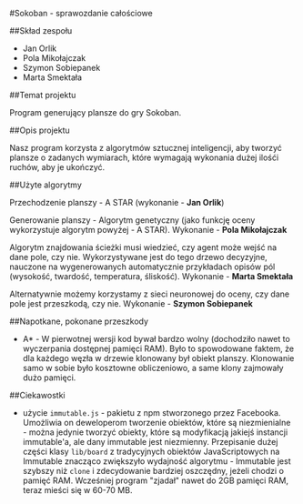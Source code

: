 #Sokoban - sprawozdanie całościowe

##Skład zespołu

* Jan Orlik
* Pola Mikołajczak
* Szymon Sobiepanek
* Marta Smektała


##Temat projektu

Program generujący plansze do gry Sokoban.

##Opis projektu

Nasz program korzysta z algorytmów sztucznej inteligencji, aby tworzyć plansze o zadanych wymiarach, które wymagają wykonania dużej ilośći ruchów, aby je ukończyć.

##Użyte algorytmy

Przechodzenie planszy - A STAR (wykonanie - **Jan Orlik**)

Generowanie planszy - Algorytm genetyczny (jako funkcję oceny wykorzystuje algorytm powyżej - A STAR). Wykonanie - **Pola Mikołajczak**

Algorytm znajdowania ścieżki musi wiedzieć, czy agent może wejść na dane pole, czy nie. Wykorzystywane jest do tego drzewo decyzyjne, nauczone na wygenerowanych automatycznie przykładach opisów pól (wysokość, twardość, temperatura, śliskość). Wykonanie - **Marta Smektała**

Alternatywnie możemy korzystamy z sieci neuronowej do oceny, czy dane pole jest przeszkodą, czy nie. Wykonanie - **Szymon Sobiepanek**

##Napotkane, pokonane przeszkody
* A* - W pierwotnej wersji kod bywał bardzo wolny (dochodziło nawet to wyczerpania dostępnej pamięci RAM). Było to spowodowane faktem, że dla każdego węzła w drzewie klonowany był obiekt planszy. Klonowanie samo w sobie było kosztowne obliczeniowo, a same klony zajmowały dużo pamięci.

##Ciekawostki
* użycie `immutable.js` - pakietu z npm stworzonego przez Facebooka. Umożliwia on deweloperom tworzenie obiektów, które są niezmienialne - można jedynie tworzyć obiekty, które są modyfikacją jakiejś instancji immutable'a, ale dany immutable jest niezmienny. Przepisanie dużej części klasy `lib/board` z tradycyjnych obiektów JavaScriptowych na Immutable znacząco zwiększyło wydajność algorytmu - Immutable jest szybszy niż `clone` i zdecydowanie bardziej oszczędny, jeżeli chodzi o pamięć RAM. Wcześniej program "zjadał" nawet do 2GB pamięci RAM, teraz mieści się w 60-70 MB.
